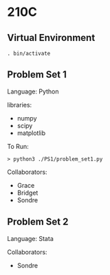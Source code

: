 # 210C

## Virtual Environment
 ```
 . bin/activate
 ```

## Problem Set 1

Language: Python

libraries:
* numpy
* scipy
* matplotlib

To Run:

`> python3 ./PS1/problem_set1.py`

Collaborators:
* Grace
* Bridget
* Sondre


## Problem Set 2

Language: Stata

Collaborators:
* Sondre
